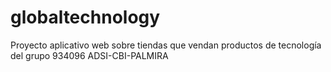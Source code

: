 # globaltechnology
Proyecto aplicativo web sobre tiendas que vendan productos de tecnología del grupo 934096 ADSI-CBI-PALMIRA
